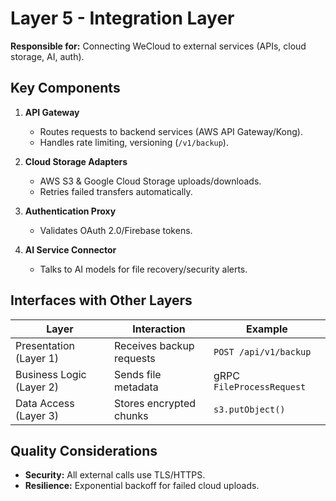# Layer 5 - Integration Layer  
**Responsible for:** Connecting WeCloud to external services (APIs, cloud storage, AI, auth).  

## **Key Components**  
1. **API Gateway**  
   - Routes requests to backend services (AWS API Gateway/Kong).  
   - Handles rate limiting, versioning (`/v1/backup`).  

2. **Cloud Storage Adapters**  
   - AWS S3 & Google Cloud Storage uploads/downloads.  
   - Retries failed transfers automatically.  

3. **Authentication Proxy**  
   - Validates OAuth 2.0/Firebase tokens.  

4. **AI Service Connector**  
   - Talks to AI models for file recovery/security alerts.  

## **Interfaces with Other Layers**  
| Layer | Interaction | Example |  
|-------|-------------|---------|  
| Presentation (Layer 1) | Receives backup requests | `POST /api/v1/backup` |  
| Business Logic (Layer 2) | Sends file metadata | gRPC `FileProcessRequest` |  
| Data Access (Layer 3) | Stores encrypted chunks | `s3.putObject()` |  

## **Quality Considerations**  
- **Security:** All external calls use TLS/HTTPS.  
- **Resilience:** Exponential backoff for failed cloud uploads.  